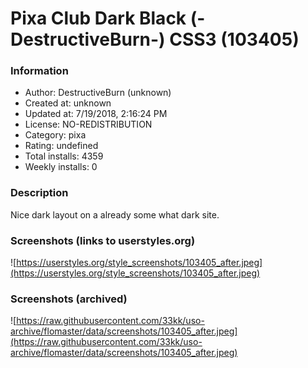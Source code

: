 # Pixa Club Dark Black (-DestructiveBurn-) CSS3 (103405)

### Information
- Author: DestructiveBurn (unknown)
- Created at: unknown
- Updated at: 7/19/2018, 2:16:24 PM
- License: NO-REDISTRIBUTION
- Category: pixa
- Rating: undefined
- Total installs: 4359
- Weekly installs: 0


### Description
Nice dark layout on a already some what dark site.


### Screenshots (links to userstyles.org)
![https://userstyles.org/style_screenshots/103405_after.jpeg](https://userstyles.org/style_screenshots/103405_after.jpeg)


### Screenshots (archived)
![https://raw.githubusercontent.com/33kk/uso-archive/flomaster/data/screenshots/103405_after.jpeg](https://raw.githubusercontent.com/33kk/uso-archive/flomaster/data/screenshots/103405_after.jpeg)
